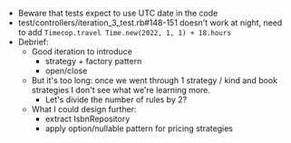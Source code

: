 * Beware that tests expect to use UTC date in the code
* test/controllers/iteration_3_test.rb#148-151 doesn't work at night, need to add `Timecop.travel Time.new(2022, 1, 1) + 18.hours`
* Debrief: 
  * Good iteration to introduce
    * strategy + factory pattern
    * open/close
  * But it's too long: once we went through 1 strategy / kind and book strategies I don't see what we're learning more.
    * Let's divide the number of rules by 2?
  * What I could design further:
    * extract IsbnRepository
    * apply option/nullable pattern for pricing strategies